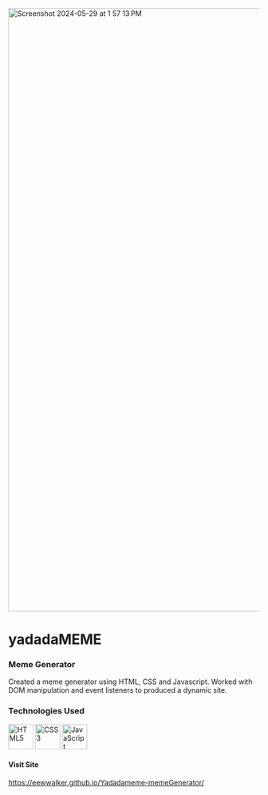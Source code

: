 

<img width="1208" alt="Screenshot 2024-05-29 at 1 57 13 PM" src="https://github.com/eewwalker/Yadadameme-memeGenerator/assets/114313334/5f34ac90-4795-46c3-8927-bf5710e42fcd">





# yadadaMEME 
### Meme Generator
Created a meme generator using HTML, CSS and Javascript. Worked with DOM manipulation and event listeners to produced a dynamic site. 


### Technologies Used
 <a href="https://www.w3.org/TR/html5/" title="HTML5"><img src="https://github.com/get-icon/geticon/raw/master/icons/html-5.svg" alt="HTML5" width="50px" height="50px"></a>
 <a href="https://www.w3.org/TR/CSS/" title="CSS3"><img src="https://github.com/get-icon/geticon/raw/master/icons/css-3.svg" alt="CSS3" width="50px" height="50px"></a>
 <a href="https://developer.mozilla.org/en-US/docs/Web/JavaScript" title="JavaScript"><img src="https://github.com/get-icon/geticon/raw/master/icons/javascript.svg" alt="JavaScript" width="50px" height="50px"></a>

 #### Visit Site
 https://eewwalker.github.io/Yadadameme-memeGenerator/
